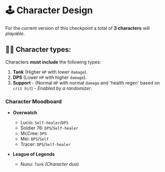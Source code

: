 # 🕹 Character Design
For the current version of this checkpoint a total of **3 characters** will *playable*.

## 🐱‍👤 Character types:
Characters **must include** the following types:
1. **Tank** (Higher `HP` with lower `damage`).
2. **DPS** (Lower `HP` with higher `damage`).
3. **Support** - (Normal `HP` with normal `damage` and 'health regen' based on `crit hit`) - *Enabled by a randomizer*.

### Character Moodboard

- **Overwatch**
    - Lucio: `Self-healer`/`DPS`
    - Soldier 76: `DPS`/`Self-healer` 
    - McCree: `DPS`
    - Mei: `DPS`/`Self`
    - Tracer: `DPS`/`Self-healer`

- **League of Legends**
    - Nunu: `Tank` *(Character duo)*
